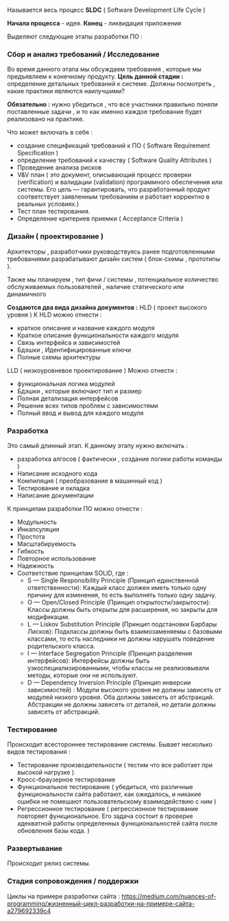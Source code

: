
Называется весь процесс **SLDC** ( Software Development Life Cycle )

**Начала процесса** - идея. **Конец** - ликвидация приложения 

Выделяют следующие этапы разработки ПО : 

### Сбор и анализ требований / Исследование 

Во время данного этапа мы обсуждаем требования , которые мы предъявляем к конечному продукту. **Цель данной стадии :** определение детальных требований к системе.  Должны посмотреть , какие практики являются наилучшими? 

**Обязательно :**  нужно убедиться , что все участники правильно поняли поставленные задачи ,  и то как именно каждое требование будет реализовано на практике.  

Что может включать в себя : 
- создание спецификаций требований к ПО ( Software Requirement  Specification )
- определение требований к качеству ( Software Quality Attributes )
- Проведение анализа рисков
- V&V план ( это документ, описывающий процесс проверки (verification) и валидации (validation) программного обеспечения или системы. Его цель — гарантировать, что разработанный продукт соответствует заявленным требованиям и работает корректно в реальных условиях.)
- Тест план тестирования.
- Определение критериев приемки ( Acceptance Criteria )


### Дизайн ( проектирование )
Архитекторы , разработчики руководствуясь ранее подготовленными требованиями разрабатывают дизайн систем ( блок-схемы , прототипы ). 

Также мы планируем , тип фичи / системы , потенциальное количество обслуживаемых пользователей , наличие статического или динамичного 

**Создаются два вида дизайна документов :** 
HLD ( проект высокого уровня )
К HLD можно отнести : 
- краткое описание и название каждого модуля 
- Краткое описание функциональности каждого модуля 
- Связь интерфейса и зависимостей 
- Бдэшки , Идентифицированные ключи 
- Полные схемы архитектуры 

LLD ( низкоуровневое проектирование )
Можно отнести : 
- функциональная логика модулей 
- Бдэшки , которые включают тип и размер 
- Полная детализация интерфейсов 
- Решение всех типов проблем с зависимостями 
- Полный ввод и вывод для каждого модуля 


### Разработка 
Это самый длинный этап. 
К данному этапу нужно включать : 
- разработка алгосов ( фактически , создание логики работы команды )
- Написание исходного кода 
- Компиляция ( преобразование в машинный код )
- Тестирование и окладка 
- Написание документации 

К принципам разработки ПО можно отнести : 
- Модульность
- Инкапсуляция
- Простота
- Масштабируемость
- Гибкость
- Повторное использование
- Надежность
- Соответствие принципам SOLID, где : 
	- S — Single Responsibility Principle (Принцип единственной ответственности): Каждый класс должен иметь только одну причину для изменения, то есть выполнять только одну задачу.
	- O — Open/Closed Principle (Принцип открытости/закрытости): Классы должны быть открыты для расширения, но закрыты для модификации.
	- L — Liskov Substitution Principle (Принцип подстановки Барбары Лисков): Подклассы должны быть взаимозаменяемы с базовыми классами, то есть наследники не должны нарушать поведение родительского класса.
	- I — Interface Segregation Principle (Принцип разделения интерфейсов): Интерфейсы должны быть узкоспециализированными, чтобы классы не реализовывали методы, которые они не используют.
	- D — Dependency Inversion Principle (Принцип инверсии зависимостей) : Модули высокого уровня не должны зависеть от модулей низкого уровня. Оба должны зависеть от абстракций. Абстракции не должны зависеть от деталей, но детали должны зависеть от абстракций.

### Тестирование 
Происходит всестороннее тестирование системы. 
Бывает несколько видов тестирования : 
- Тестирование производительности ( тестим что все работает при высокой нагрузке )
- Кросс-браузерное тестирование 
- Функциональное тестирование ( убедиться, что различные функциональности сайта работают, как ожидалось, и никакие ошибки не помешают пользовательскому взаимодействию с ним )
- Регрессионное тестирование ( регрессионное тестирование повторяет функциональное. Его задача состоит в проверке адекватной работы определенных функциональностей сайта после обновления базы кода. )


### Развертывание 
Происходит релиз системы. 

### Стадия сопровождения / поддержки 


Циклы на примере разработки сайта : 
https://medium.com/nuances-of-programming/жизненный-цикл-разработки-на-примере-сайта-a279692339c4

